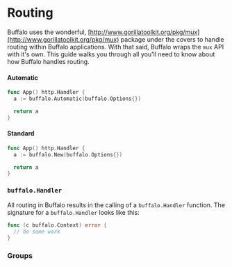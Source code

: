# Routing

Buffalo uses the wonderful, [http://www.gorillatoolkit.org/pkg/mux](http://www.gorillatoolkit.org/pkg/mux) package under the covers to handle routing within Buffalo applications. With that said, Buffalo wraps the `mux` API with it's own. This guide walks you through all you'll need to know about how Buffalo handles routing.

#### Automatic

```go
func App() http.Handler {
  a := buffalo.Automatic(buffalo.Options{})

  return a
}
```

#### Standard

```go
func App() http.Handler {
  a := buffalo.New(buffalo.Options{})

  return a
}
```

### `buffalo.Handler`

All routing in Buffalo results in the calling of a `buffalo.Handler` function. The signature for a `buffalo.Handler` looks like this:

```go
func (c buffalo.Context) error {
  // do some work
}
```

### Groups
